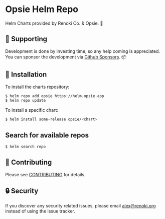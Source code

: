 Opsie Helm Repo
================

Helm Charts provided by Renoki Co. & Opsie. 🚀

## 🤝 Supporting

Development is done by investing time, so any help coming is appreciated. You can sponsor the development  via [Github Sponsors](https://github.com/sponsors/rennokki). 📦

## 🚀 Installation

To install the charts repository:

```bash
$ helm repo add opsie https://helm.opsie.app
$ helm repo update
```

To install a specific chart:

```bash
$ helm install some-release opsie/<chart>
```

## Search for available repos

```bash
$ helm search repo
```

## 🤝 Contributing

Please see [CONTRIBUTING](CONTRIBUTING.md) for details.

## 🔒  Security

If you discover any security related issues, please email alex@renoki.org instead of using the issue tracker.
